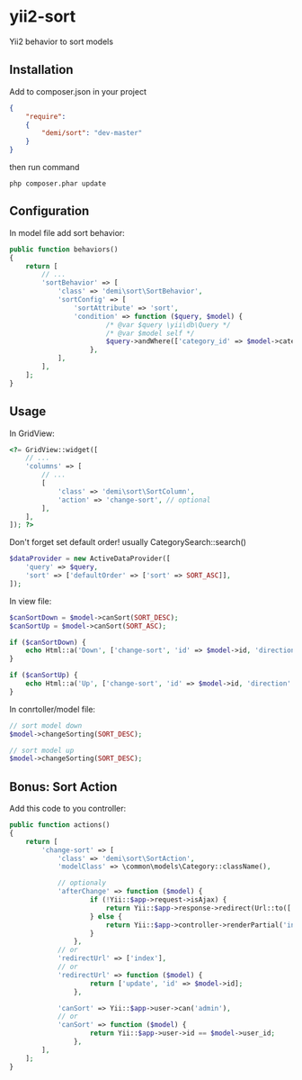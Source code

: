 yii2-sort
===================

Yii2 behavior to sort models

Installation
------------
Add to composer.json in your project
```json
{
	"require":
	{
  		"demi/sort": "dev-master"
	}
}
```
then run command
```code
php composer.phar update
```

Configuration
-------------
In model file add sort behavior:
```php
public function behaviors()
{
    return [
        // ...
        'sortBehavior' => [
            'class' => 'demi\sort\SortBehavior',
            'sortConfig' => [
                'sortAttribute' => 'sort',
                'condition' => function ($query, $model) {
                        /* @var $query \yii\db\Query */
                        /* @var $model self */
                        $query->andWhere(['category_id' => $model->category_id]);
                    },
            ],
        ],
    ];
}
```

Usage
-----
In GridView:
```php
<?= GridView::widget([
    // ...
    'columns' => [
        // ...
        [
            'class' => 'demi\sort\SortColumn',
            'action' => 'change-sort', // optional
        ],
    ],
]); ?>
```
Don't forget set default order!
usually CategorySearch::search()
```php
$dataProvider = new ActiveDataProvider([
    'query' => $query,
    'sort' => ['defaultOrder' => ['sort' => SORT_ASC]],
]);
```

In view file:
```php
$canSortDown = $model->canSort(SORT_DESC);
$canSortUp = $model->canSort(SORT_ASC);

if ($canSortDown) {
    echo Html::a('Down', ['change-sort', 'id' => $model->id, 'direction' => SORT_DESC]);
}

if ($canSortUp) {
    echo Html::a('Up', ['change-sort', 'id' => $model->id, 'direction' => SORT_ASC]);
}
```

In conrtoller/model file:
```php
// sort model down
$model->changeSorting(SORT_DESC);

// sort model up
$model->changeSorting(SORT_DESC);
```

Bonus: Sort Action
-----
Add this code to you controller:
```php
public function actions()
{
    return [
        'change-sort' => [
            'class' => 'demi\sort\SortAction',
            'modelClass' => \common\models\Category::className(),

            // optionaly
            'afterChange' => function ($model) {
                    if (!Yii::$app->request->isAjax) {
                        return Yii::$app->response->redirect(Url::to(['update', 'id' => $model->category_id]));
                    } else {
                        return Yii::$app->controller->renderPartial('index', ['model' => $model]);
                    }
                },
            // or
            'redirectUrl' => ['index'],
            // or
            'redirectUrl' => function ($model) {
                    return ['update', 'id' => $model->id];
                },

            'canSort' => Yii::$app->user->can('admin'),
            // or
            'canSort' => function ($model) {
                    return Yii::$app->user->id == $model->user_id;
                },
        ],
    ];
}
```